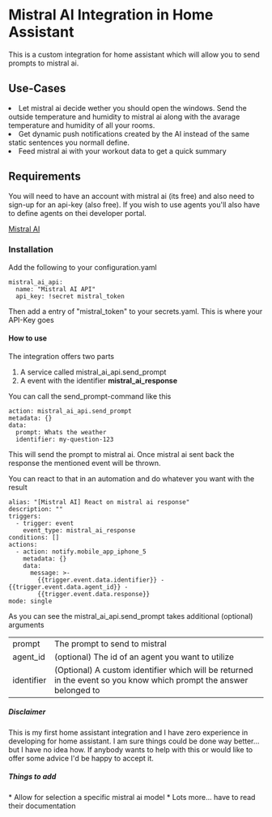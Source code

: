 <h1>Mistral AI Integration in Home Assistant</h1>

This is a custom integration for home assistant which will allow you to send prompts to mistral ai.

<h2>Use-Cases</h2>
<lu>
  <li>Let mistral ai decide wether you should open the windows. Send the outside temperature and humidity to mistral ai along with the avarage temperature and humidity of all your rooms.</li>
  <li>Get dynamic push notifications created by the AI instead of the same static sentences you normall define.</li>
  <li>Feed mistral ai with your workout data to get a quick summary</li>
</lu>

<h2>Requirements</h2>
You will need to have an account with mistral ai (its free) and also need to sign-up for an api-key (also free).
If you wish to use agents you'll also have to define agents on thei developer portal.

<a href="https://mistral.ai/">Mistral AI<a>

<h3>Installation</h3>

Add the following to your configuration.yaml

    mistral_ai_api:
      name: "Mistral AI API"
      api_key: !secret mistral_token

Then add a entry of "mistral_token" to your secrets.yaml. This is where your API-Key goes


<h4>How to use</h4>
The integration offers two parts

1. A service called mistral_ai_api.send_prompt
2. A event with the identifier <b>mistral_ai_response</b>


You can call the send_prompt-command like this

    action: mistral_ai_api.send_prompt
    metadata: {}
    data:
      prompt: Whats the weather
      identifier: my-question-123


This will send the prompt to mistral ai.
Once mistral ai sent back the response the mentioned event will be thrown.

You can react to that in an automation and do whatever you want with the result

    alias: "[Mistral AI] React on mistral ai response"
    description: ""
    triggers:
      - trigger: event
        event_type: mistral_ai_response
    conditions: []
    actions:
      - action: notify.mobile_app_iphone_5
        metadata: {}
        data:
          message: >-
            {{trigger.event.data.identifier}} - {{trigger.event.data.agent_id}} -
            {{trigger.event.data.response}}
    mode: single


As you can see the mistral_ai_api.send_prompt takes additional (optional) arguments

<table>
<tr>
	<td>prompt</t>
	<td>The prompt to send to mistral</td>
<tr>
<tr>
	<td>agent_id</t>
	<td>(optional) The id of an agent you want to utilize
<tr>
<tr>
	<td>identifier</t>
	<td>(Optional) A custom identifier which will be returned in the event so you know which prompt the answer belonged to</td>
<tr>
</table>

<h5>Disclaimer</h5>
This is my first home assistant integration and I have zero experience in developing for home assistant. I am sure things could be done way better... but I have no idea how.
If anybody wants to help with this or would like to offer some advice I'd be happy to accept it.

<h5>Things to add</h5>
* Allow for selection a specific mistral ai model
* Lots more... have to read their documentation
